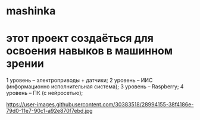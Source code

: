 # mashinka
# этот проект создаёться для освоения навыков в машинном зрении


1 уровень – электроприводы + датчики;
2 уровень – ИИС (информационно исполнительная система);
3 уровень – Raspberry;
4 уровень – ПК (с нейросетью);



https://user-images.githubusercontent.com/30383518/28994155-38f4186e-79d0-11e7-90c1-a92e870f7ebd.jpg


